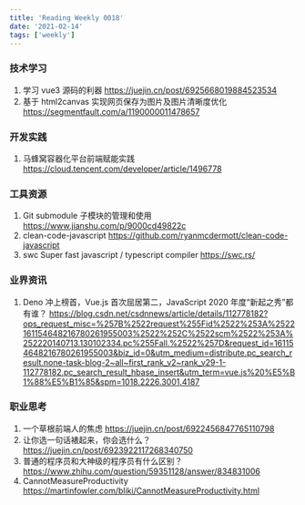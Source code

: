 ```yaml
---
title: 'Reading Weekly 0018'
date: '2021-02-14'
tags: ['weekly']
---
```


### 技术学习

1. 学习 vue3 源码的利器 https://juejin.cn/post/6925668019884523534
2. 基于 html2canvas 实现网页保存为图片及图片清晰度优化 https://segmentfault.com/a/1190000011478657

### 开发实践

1. 马蜂窝容器化平台前端赋能实践 https://cloud.tencent.com/developer/article/1496778

### 工具资源

1. Git submodule 子模块的管理和使用 https://www.jianshu.com/p/9000cd49822c
2. clean-code-javascript https://github.com/ryanmcdermott/clean-code-javascript
3. swc Super fast javascript / typescript compiler https://swc.rs/

### 业界资讯

1. Deno 冲上榜首，Vue.js 首次屈居第二，JavaScript 2020 年度“新起之秀”都有谁？ https://blog.csdn.net/csdnnews/article/details/112778182?ops_request_misc=%257B%2522request%255Fid%2522%253A%2522161154648216780261955003%2522%252C%2522scm%2522%253A%252220140713.130102334.pc%255Fall.%2522%257D&request_id=161154648216780261955003&biz_id=0&utm_medium=distribute.pc_search_result.none-task-blog-2~all~first_rank_v2~rank_v29-1-112778182.pc_search_result_hbase_insert&utm_term=vue.js%20%E5%B1%88%E5%B1%85&spm=1018.2226.3001.4187

### 职业思考

1. 一个草根前端人的焦虑 https://juejin.cn/post/6922456847765110798
2. 让你选一句话裱起来，你会选什么？ https://juejin.cn/post/6923922117268340750
3. 普通的程序员和大神级的程序员有什么区别？ https://www.zhihu.com/question/59351128/answer/834831006
4. CannotMeasureProductivity https://martinfowler.com/bliki/CannotMeasureProductivity.html
